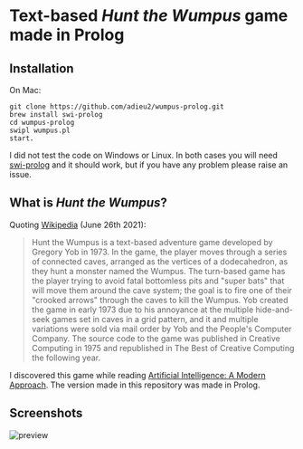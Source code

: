 # Text-based *Hunt the Wumpus* game made in Prolog

## Installation

On Mac:

```
git clone https://github.com/adieu2/wumpus-prolog.git
brew install swi-prolog
cd wumpus-prolog
swipl wumpus.pl
start.
```

I did not test the code on Windows or Linux. In both cases you will need [swi-prolog](https://www.swi-prolog.org/) and it should work, but if you have any problem please raise an issue.

## What is *Hunt the Wumpus*?

Quoting [Wikipedia](https://en.wikipedia.org/wiki/Hunt_the_Wumpus) (June 26th 2021):

> Hunt the Wumpus is a text-based adventure game developed by Gregory Yob in 1973. In the game, the player moves through a series of connected caves, arranged as the vertices of a dodecahedron, as they hunt a monster named the Wumpus. The turn-based game has the player trying to avoid fatal bottomless pits and "super bats" that will move them around the cave system; the goal is to fire one of their "crooked arrows" through the caves to kill the Wumpus. Yob created the game in early 1973 due to his annoyance at the multiple hide-and-seek games set in caves in a grid pattern, and it and multiple variations were sold via mail order by Yob and the People's Computer Company. The source code to the game was published in Creative Computing in 1975 and republished in The Best of Creative Computing the following year.

I discovered this game while reading [Artificial Intelligence: A Modern Approach](http://aima.cs.berkeley.edu/). The version made in this repository was made in Prolog.

## Screenshots

![preview](https://user-images.githubusercontent.com/28843847/123510384-67756380-d67b-11eb-9db7-90eb14ae0874.jpg)
